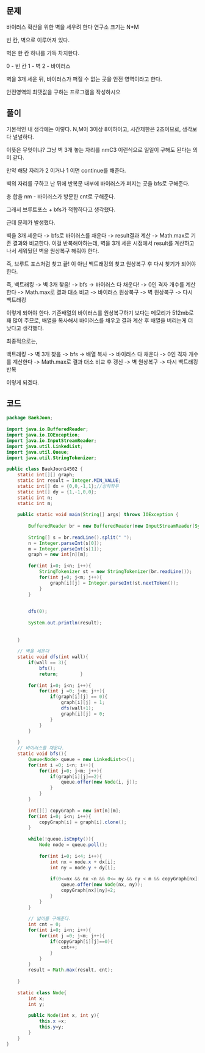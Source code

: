 ## 문제

바이러스 확산을 위한 벽을 세우려 한다
연구소 크기는 N\*M

빈 칸, 벽으로 이루어져 있다.

벽은 한 칸 하나를 가득 차지한다.

0 - 빈 칸
1 - 벽
2 - 바이러스

벽을 3개 세운 뒤, 바이러스가 퍼질 수 없는 곳을 안전 영역이라고 한다.

안전영역의 최댓값을 구하는 프로그램을 작성하시오

## 풀이

기본적인 내 생각에는 이렇다.
N,M이 3이상 8이하이고, 시간제한은 2초이므로, 생각보다 널널하다.

이뜻은 무엇이냐? 그냥 벽 3개 놓는 자리를 nmC3 이런식으로 일일이 구해도 된다는 의미 같다.

만약 해당 자리가 2 이거나 1 이면 continue를 해준다.

벽의 자리를 구하고 난 뒤에 반복문 내부에 바이러스가 퍼지는 곳을 bfs로 구해준다.

총 합을 nm - 바이러스가 방문한 cnt로 구해준다.

그래서 브루트포스 + bfs가 적합하다고 생각했다.

근데 문제가 발생했다.

벽을 3개 세운다 -> bfs로 바이러스를 채운다 -> result결과 계산 -> Math.max로 기존 결과와 비교한다.
이걸 반복해야하는데, 벽을 3개 세운 시점에서 result를 계산하고나서 세워뒀던 벽을 원상복구 해줘야 한다.

즉, 브루트 포스처럼 찾고 끝! 이 아닌 백트래킹의 찾고 원상복구 후 다시 찾기가 되어야 한다.

즉, 백트래킹 -> 벽 3개 찾음! -> bfs -> 바이러스 다 채운다! -> 0인 격자 개수를 계산한다 -> Math.max로 결과 대소 비교 -> 바이러스 원상복구 -> 벽 원상복구 -> 다시 백트래킹

이렇게 되어야 한다.
기존배열의 바이러스를 원상복구하기 보다는 메모리가 512mb로 꽤 많이 주므로, 배열을 복사해서 바이러스를 채우고 결과 계산 후 배열을 버리는게 더 낫다고 생각했다.

최종적으로는,

백트래킹 -> 벽 3개 찾음 -> bfs -> 배열 복사 -> 바이러스 다 채운다 -> 0인 격자 개수를 계산한다 -> Math.max로 결과 대소 비교 후 갱신 -> 벽 원상복구 -> 다시 백트래킹 반복

이렇게 되겠다.

## 코드


```java
package BaekJoon;  
  
import java.io.BufferedReader;  
import java.io.IOException;  
import java.io.InputStreamReader;  
import java.util.LinkedList;  
import java.util.Queue;  
import java.util.StringTokenizer;  
  
public class BaekJoon14502 {  
    static int[][] graph;  
    static int result = Integer.MIN_VALUE;  
    static int[] dx = {0,0,-1,1};//상하좌우  
    static int[] dy = {1,-1,0,0};  
    static int n;  
    static int m;  
  
    public static void main(String[] args) throws IOException {  
  
        BufferedReader br = new BufferedReader(new InputStreamReader(System.in));  
  
        String[] s = br.readLine().split(" ");  
        n = Integer.parseInt(s[0]);  
        m = Integer.parseInt(s[1]);  
        graph = new int[n][m];  
  
        for(int i=0; i<n; i++){  
            StringTokenizer st = new StringTokenizer(br.readLine());  
            for(int j=0; j<m; j++){  
                graph[i][j] = Integer.parseInt(st.nextToken());  
            }  
        }  
  
  
        dfs(0);  
  
        System.out.println(result);  
  
  
    }  
  
    // 벽을 세운다  
    static void dfs(int wall){  
        if(wall == 3){  
            bfs();  
            return;        }  
  
        for(int i=0; i<n; i++){  
            for(int j =0; j<m; j++){  
                if(graph[i][j] == 0){  
                    graph[i][j] = 1;  
                    dfs(wall+1);  
                    graph[i][j] = 0;  
                }  
            }  
        }  
  
    }  
    // 바이러스를 채운다.  
    static void bfs(){  
        Queue<Node> queue = new LinkedList<>();  
        for(int i =0; i<n; i++){  
            for(int j=0; j<m; j++){  
                if(graph[i][j]==2){  
                    queue.offer(new Node(i, j));  
                }  
            }  
        }  
  
        int[][] copyGraph = new int[n][m];  
        for(int i=0; i<n; i++){  
            copyGraph[i] = graph[i].clone();  
        }  
  
        while(!queue.isEmpty()){  
            Node node = queue.poll();  
  
            for(int i=0; i<4; i++){  
                int nx = node.x + dx[i];  
                int ny = node.y + dy[i];  
  
                if(0<=nx && nx <n && 0<= ny && ny < m && copyGraph[nx][ny]==0){  
                    queue.offer(new Node(nx, ny));  
                    copyGraph[nx][ny]=2;  
                }  
            }  
        }  
  
        // 넓이를 구해준다.  
        int cnt = 0;  
        for(int i=0; i<n; i++){  
            for(int j =0; j<m; j++){  
                if(copyGraph[i][j]==0){  
                    cnt++;  
                }  
            }  
        }  
        result = Math.max(result, cnt);  
  
    }  
  
    static class Node{  
        int x;  
        int y;  
  
        public Node(int x, int y){  
            this.x =x;  
            this.y=y;  
        }  
    }  
}
```